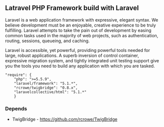 ## Latravel PHP Framework build with Laravel

Laravel is a web application framework with expressive, elegant syntax. We believe development must be an enjoyable, creative experience to be truly fulfilling. Laravel attempts to take the pain out of development by easing common tasks used in the majority of web projects, such as authentication, routing, sessions, queueing, and caching.

Laravel is accessible, yet powerful, providing powerful tools needed for large, robust applications. A superb inversion of control container, expressive migration system, and tightly integrated unit testing support give you the tools you need to build any application with which you are tasked.

```
"require": {
	"php": ">=5.5.9",
	"laravel/framework": "5.1.*",
	"rcrowe/twigbridge": "0.8.x",
	"laravelcollective/html": "5.1.*"
	}
```

### Depends
* TwigBridge - https://github.com/rcrowe/TwigBridge